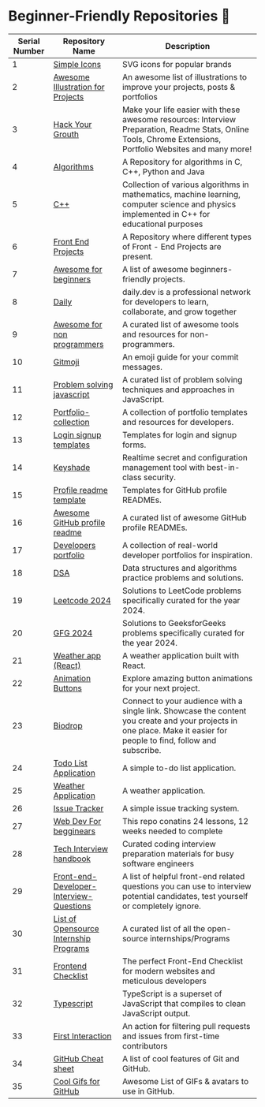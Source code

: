 # Beginner-Friendly Repositories 🌱

| Serial Number | Repository Name                                                     | Description                                                                                   |
|---------------|----------------------------------------------------------------------|-----------------------------------------------------------------------------------------------|
| 1             | [Simple Icons](https://github.com/simple-icons/simple-icons)          | SVG icons for popular brands                                                                 |
| 2             | [Awesome Illustration for Projects](https://github.com/Anmol-Baranwal/Awesome-Illustrations-4Projects) | An awesome list of illustrations to improve your projects, posts & portfolios |
| 3             | [Hack Your Grouth](https://github.com/Anmol-Baranwal/Hack-Your-Growth) | Make your life easier with these awesome resources: Interview Preparation, Readme Stats, Online Tools, Chrome Extensions, Portfolio Websites and many more! |
| 4             | [Algorithms](https://github.com/Kumar-laxmi/Algorithms)  | A Repository for algorithms in C, C++, Python and Java                                       |
| 5             | [C++](https://github.com/TheAlgorithms/C-Plus-Plus) | Collection of various algorithms in mathematics, machine learning, computer science and physics implemented in C++ for educational purposes |
| 6             | [Front End Projects](https://github.com/TusharKesarwani/Front-End-Projects) | A Repository where different types of Front - End Projects are present.  |
| 7             | [Awesome for beginners](https://github.com/MunGell/awesome-for-beginners) | A list of awesome beginners-friendly projects.   |
| 8             | [Daily](https://github.com/dailydotdev/daily)                        | daily.dev is a professional network for developers to learn, collaborate, and grow together  |
| 9             | [Awesome for non programmers](https://github.com/szabgab/awesome-for-non-programmers) | A curated list of awesome tools and resources for non-programmers.  |
| 10            | [Gitmoji](https://github.com/carloscuesta/gitmoji)                   | An emoji guide for your commit messages.  |
| 11            | [Problem solving javascript](https://github.com/knaxus/problem-solving-javascript) | A curated list of problem solving techniques and approaches in JavaScript.   |
| 12            | [Portfolio-collection](https://github.com/avinash201199/Portfolio-Collection) | A collection of portfolio templates and resources for developers. |
| 13            | [Login signup templates](https://github.com/avinash201199/Login-Signup-templates) | Templates for login and signup forms.  |
| 14            | [Keyshade](https://github.com/keyshade-xyz/keyshade)                 | Realtime secret and configuration management tool with best-in-class security.  |
| 15            | [Profile readme template](https://github.com/avinash201199/profile-readme-templates) | Templates for GitHub profile READMEs.  |
| 16            | [Awesome GitHub profile readme](https://github.com/abhisheknaiidu/awesome-github-profile-readme) | A curated list of awesome GitHub profile READMEs.   |
| 17            | [Developers portfolio](https://github.com/emmabostian/developer-portfolios) | A collection of real-world developer portfolios for inspiration.    |
| 18            | [DSA](https://github.com/Lets-code-with-us/DSA-Cracker)   | Data structures and algorithms practice problems and solutions.  |
| 19            | [Leetcode 2024](https://github.com/dhruvabhat24/Leetcode-2024)   | Solutions to LeetCode problems specifically curated for the year 2024.   |
| 20            | [GFG 2024](https://github.com/dhruvabhat24/GFG-2024)  | Solutions to GeeksforGeeks problems specifically curated for the year 2024.   |
| 21            | [Weather app (React)](https://github.com/dhruvabhat24/weather-app)    | A weather application built with React.  |
| 22            | [Animation Buttons](https://github.com/Spyware007/Animating-Buttons)  | Explore amazing button animations for your next project.  |
| 23            | [Biodrop](https://github.com/EddieHubCommunity/BioDrop)  | Connect to your audience with a single link. Showcase the content you create and your projects in one place. Make it easier for people to find, follow and subscribe. |
| 24            | [Todo List Application](https://github.com/Kritika30032002/To-Do-List-Application) | A simple to-do list application.  |
| 25            | [Weather Application](https://github.com/dhruvabhat24/Weather-Application) | A weather application.  |
| 26            | [Issue Tracker](https://github.com/dhruvabhat24/Issue-Tracker)        | A simple issue tracking system.  |
| 27            | [Web Dev For begginears](https://github.com/microsoft/Web-Dev-For-Beginners) | This repo conatins 24 lessons, 12 weeks needed to complete |
| 28     | [Tech Interview handbook](https://github.com/yangshun/tech-interview-handbook) | Curated coding interview preparation materials for busy software engineers |
| 29  | [Front-end-Developer-Interview-Questions](https://github.com/h5bp/Front-end-Developer-Interview-Questions) | A list of helpful front-end related questions you can use to interview potential candidates, test yourself or completely ignore. |
| 30 | [List of Opensource Internship Programs](https://github.com/deepanshu1422/List-Of-Open-Source-Internships-Programs) | A curated list of all the open-source internships/Programs |
| 31 | [Frontend Checklist](https://github.com/thedaviddias/Front-End-Checklist) | The perfect Front-End Checklist for modern websites and meticulous developers |
| 32 | [Typescript](https://github.com/microsoft/TypeScript) | TypeScript is a superset of JavaScript that compiles to clean JavaScript output. |
| 33 | [First Interaction](https://github.com/actions/first-interaction) | An action for filtering pull requests and issues from first-time contributors |
| 34 | [GitHub Cheat sheet](https://github.com/tiimgreen/github-cheat-sheet) | A list of cool features of Git and GitHub. |
| 35 | [Cool Gifs for GitHub](https://github.com/Anmol-Baranwal/Cool-GIFs-For-GitHub) | Awesome List of GIFs & avatars to use in GitHub. |
